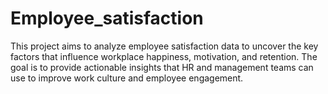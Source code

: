 # Employee_satisfaction
This project aims to analyze employee satisfaction data to uncover the key factors that influence workplace happiness, motivation, and retention. The goal is to provide actionable insights that HR and management teams can use to improve work culture and employee engagement.
